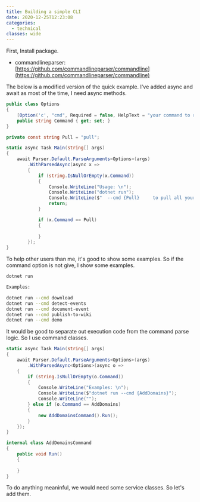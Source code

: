 ```yaml
---
title: Building a simple CLI
date: 2020-12-25T12:23:08
categories:
  - technical
classes: wide
---
```



First, Install package. 

* commandlineparser: [https://github.com/commandlineparser/commandline](https://github.com/commandlineparser/commandline)

The below is a modified version of the quick example. I've added async and await as most of the time, I need async methods.

```csharp
public class Options
{
    [Option('c', "cmd", Required = false, HelpText = "your command to run")]
    public string Command { get; set; }
}
```

```csharp
private const string Pull = "pull";

static async Task Main(string[] args)
{
    await Parser.Default.ParseArguments<Options>(args)
        .WithParsedAsync(async x =>
        {
            if (string.IsNullOrEmpty(x.Command))
            {
                Console.WriteLine("Usage: \n");
                Console.WriteLine("dotnet run");
                Console.WriteLine($"  --cmd {Pull}     to pull all your posts from the github repository");
                return;
            }

            if (x.Command == Pull)
            {
                
            }
        });
}

```

To help other users than me, it's good to show some examples. So if the command option is not give, I show some examples. 

```bash
dotnet run

Examples:

dotnet run --cmd download
dotnet run --cmd detect-events
dotnet run --cmd document-event
dotnet run --cmd publish-to-wiki
dotnet run --cmd demo
```

It would be good to separate out execution code from the command parse logic. So I use command classes. 

```csharp
static async Task Main(string[] args)
{
    await Parser.Default.ParseArguments<Options>(args)
        .WithParsedAsync<Options>(async o =>
    {
        if (string.IsNullOrEmpty(o.Command))
        {
            Console.WriteLine("Examples: \n");
            Console.WriteLine($"dotnet run --cmd {AddDomains}");
            Console.WriteLine("");
        } else if (o.Command == AddDomains)
        {
            new AddDomainsCommand().Run();
        }
    });
}    

internal class AddDomainsCommand
{
    public void Run()
    {
        
    }
}
```

To do anything meaninful, we would need some service classes. So let's add them. 

